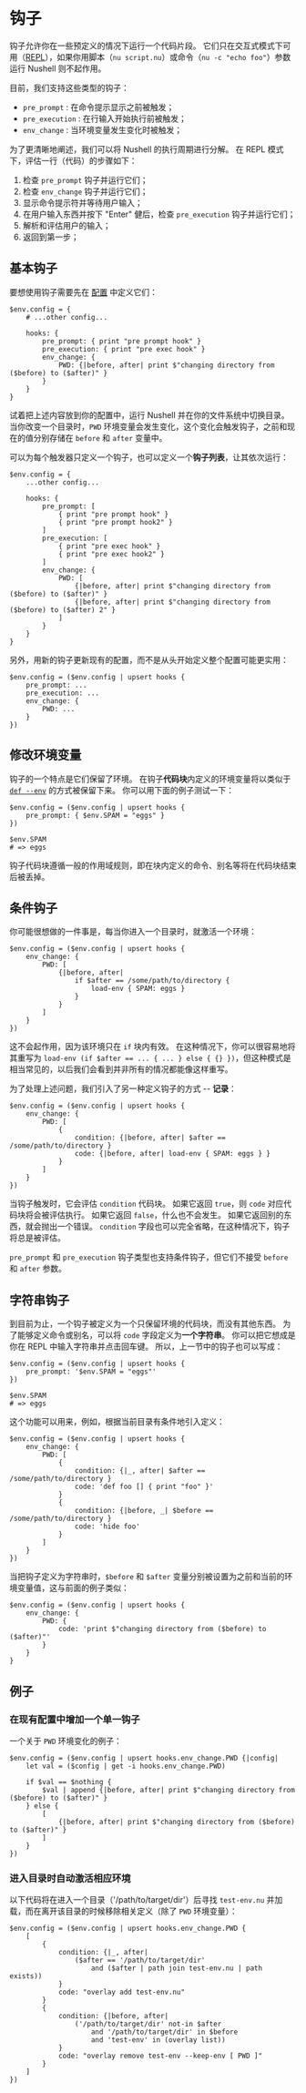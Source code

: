 # 钩子

钩子允许你在一些预定义的情况下运行一个代码片段。
它们只在交互式模式下可用（[REPL](https://en.wikipedia.org/wiki/Read%E2%80%93eval%E2%80%93print_loop)），如果你用脚本（`nu script.nu`）或命令（`nu -c "echo foo"`）参数运行 Nushell 则不起作用。

目前，我们支持这些类型的钩子：

- `pre_prompt` : 在命令提示显示之前被触发；
- `pre_execution` : 在行输入开始执行前被触发；
- `env_change` : 当环境变量发生变化时被触发；

为了更清晰地阐述，我们可以将 Nushell 的执行周期进行分解。
在 REPL 模式下，评估一行（代码）的步骤如下：

1. 检查 `pre_prompt` 钩子并运行它们；
2. 检查 `env_change` 钩子并运行它们；
3. 显示命令提示符并等待用户输入；
4. 在用户输入东西并按下 "Enter" 健后，检查 `pre_execution` 钩子并运行它们；
5. 解析和评估用户的输入；
6. 返回到第一步；

## 基本钩子

要想使用钩子需要先在 [配置](configuration.md) 中定义它们：

```nu
$env.config = {
    # ...other config...

    hooks: {
        pre_prompt: { print "pre prompt hook" }
        pre_execution: { print "pre exec hook" }
        env_change: {
            PWD: {|before, after| print $"changing directory from ($before) to ($after)" }
        }
    }
}
```

试着把上述内容放到你的配置中，运行 Nushell 并在你的文件系统中切换目录。
当你改变一个目录时，`PWD` 环境变量会发生变化，这个变化会触发钩子，之前和现在的值分别存储在 `before` 和 `after` 变量中。

可以为每个触发器只定义一个钩子，也可以定义一个**钩子列表**，让其依次运行：

```nu
$env.config = {
    ...other config...

    hooks: {
        pre_prompt: [
            { print "pre prompt hook" }
            { print "pre prompt hook2" }
        ]
        pre_execution: [
            { print "pre exec hook" }
            { print "pre exec hook2" }
        ]
        env_change: {
            PWD: [
                {|before, after| print $"changing directory from ($before) to ($after)" }
                {|before, after| print $"changing directory from ($before) to ($after) 2" }
            ]
        }
    }
}
```

另外，用新的钩子更新现有的配置，而不是从头开始定义整个配置可能更实用：

```nu
$env.config = ($env.config | upsert hooks {
    pre_prompt: ...
    pre_execution: ...
    env_change: {
        PWD: ...
    }
})
```

## 修改环境变量

钩子的一个特点是它们保留了环境。
在钩子**代码块**内定义的环境变量将以类似于 [`def --env`](environment.md#从自定义命令中定义环境变量) 的方式被保留下来。
你可以用下面的例子测试一下：

```nu
$env.config = ($env.config | upsert hooks {
    pre_prompt: { $env.SPAM = "eggs" }
})

$env.SPAM
# => eggs
```

钩子代码块遵循一般的作用域规则，即在块内定义的命令、别名等将在代码块结束后被丢掉。

## 条件钩子

你可能很想做的一件事是，每当你进入一个目录时，就激活一个环境：

```
$env.config = ($env.config | upsert hooks {
    env_change: {
        PWD: [
            {|before, after|
                if $after == /some/path/to/directory {
                    load-env { SPAM: eggs }
                }
            }
        ]
    }
})
```

这不会起作用，因为该环境只在 `if` 块内有效。
在这种情况下，你可以很容易地将其重写为 `load-env (if $after == ... { ... } else { {} })`，但这种模式是相当常见的，以后我们会看到并非所有的情况都能像这样重写。

为了处理上述问题，我们引入了另一种定义钩子的方式 -- **记录**：

```nu
$env.config = ($env.config | upsert hooks {
    env_change: {
        PWD: [
            {
                condition: {|before, after| $after == /some/path/to/directory }
                code: {|before, after| load-env { SPAM: eggs } }
            }
        ]
    }
})
```

当钩子触发时，它会评估 `condition` 代码块。
如果它返回 `true`，则 `code` 对应代码块将会被评估执行。
如果它返回 `false`，什么也不会发生。
如果它返回别的东西，就会抛出一个错误。
`condition` 字段也可以完全省略，在这种情况下，钩子将总是被评估。

`pre_prompt` 和 `pre_execution` 钩子类型也支持条件钩子，但它们不接受 `before` 和 `after` 参数。

## 字符串钩子

到目前为止，一个钩子被定义为一个只保留环境的代码块，而没有其他东西。
为了能够定义命令或别名，可以将 `code` 字段定义为**一个字符串**。
你可以把它想成是你在 REPL 中输入字符串并点击回车键。
所以，上一节中的钩子也可以写成：

```nu
$env.config = ($env.config | upsert hooks {
    pre_prompt: '$env.SPAM = "eggs"'
})

$env.SPAM
# => eggs
```

这个功能可以用来，例如，根据当前目录有条件地引入定义：

```nu
$env.config = ($env.config | upsert hooks {
    env_change: {
        PWD: [
            {
                condition: {|_, after| $after == /some/path/to/directory }
                code: 'def foo [] { print "foo" }'
            }
            {
                condition: {|before, _| $before == /some/path/to/directory }
                code: 'hide foo'
            }
        ]
    }
})
```

当把钩子定义为字符串时，`$before` 和 `$after` 变量分别被设置为之前和当前的环境变量值，这与前面的例子类似：

```nu
$env.config = ($env.config | upsert hooks {
    env_change: {
        PWD: {
            code: 'print $"changing directory from ($before) to ($after)"'
        }
    }
}
```

## 例子

### 在现有配置中增加一个单一钩子

一个关于 `PWD` 环境变化的例子：

```nu
$env.config = ($env.config | upsert hooks.env_change.PWD {|config|
    let val = ($config | get -i hooks.env_change.PWD)

    if $val == $nothing {
        $val | append {|before, after| print $"changing directory from ($before) to ($after)" }
    } else {
        [
            {|before, after| print $"changing directory from ($before) to ($after)" }
        ]
    }
})
```

### 进入目录时自动激活相应环境

以下代码将在进入一个目录（'/path/to/target/dir'）后寻找 `test-env.nu` 并加载，而在离开该目录的时候移除相关定义（除了 `PWD` 环境变量）：

```nu
$env.config = ($env.config | upsert hooks.env_change.PWD {
    [
        {
            condition: {|_, after|
                ($after == '/path/to/target/dir'
                    and ($after | path join test-env.nu | path exists))
            }
            code: "overlay add test-env.nu"
        }
        {
            condition: {|before, after|
                ('/path/to/target/dir' not-in $after
                    and '/path/to/target/dir' in $before
                    and 'test-env' in (overlay list))
            }
            code: "overlay remove test-env --keep-env [ PWD ]"
        }
    ]
})
```
